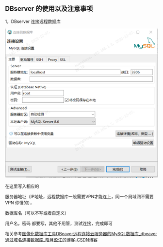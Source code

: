 



## DBserver  的使用以及注意事项

1，DBserver  连接远程数据库

![1](进阶篇PIC/1.png)



在这里写入相应的

服务器地址（IP地址，远程数据库一般需要VPN才能连上，同一个局域网不需要VPN 你懂的），

数据库名（可以不写或者自定义）

用户名，密码 都要写，其他不用管，测试连接，完成即可

相关参考[图像化数据库工具DBeaver远程连接云服务器的MySQL数据库_dbeaver通过域名连接数据库_皓月盈江的博客-CSDN博客](https://blog.csdn.net/u013541325/article/details/132600720)

